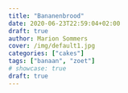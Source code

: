 ```yaml
---
title: "Bananenbrood"
date: 2020-06-23T22:59:04+02:00
draft: true
author: Marion Sommers
cover: /img/default1.jpg
categories: ["cakes"]
tags: ["banaan", "zoet"]
# showcase: true
draft: true
---
```


